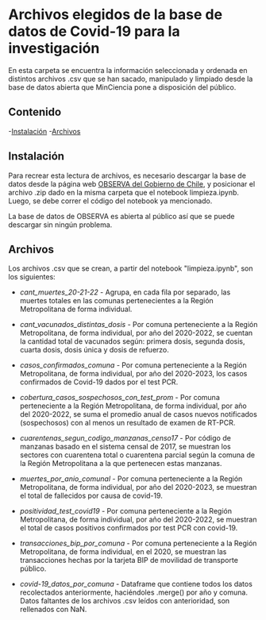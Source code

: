 # Archivos elegidos de la base de datos de Covid-19 para la investigación

En esta carpeta se encuentra la información seleccionada y ordenada en distintos archivos .csv que se han sacado, manipulado y limpiado desde la base de datos abierta que MinCiencia pone a disposición del público.

## Contenido

-[Instalación](#instalacion)
-[Archivos](#archivos)

## Instalación

Para recrear esta lectura de archivos, es necesario descargar la base de datos desde la página web [OBSERVA del Gobierno de Chile](https://observa.minciencia.gob.cl/datos-abiertos/datos-del-repositorio-covid-19), y posicionar el archivo .zip dado en la misma carpeta que el notebook limpieza.ipynb. Luego, se debe correr el código del notebook ya mencionado. 

La base de datos de OBSERVA es abierta al público así que se puede descargar sin ningún problema.

## Archivos

Los archivos .csv que se crean, a partir del notebook "limpieza.ipynb", son los siguientes:

- *cant_muertes_20-21-22* - Agrupa, en cada fila por separado, las muertes totales en las comunas pertenecientes a la Región Metropolitana de forma individual.

- *cant_vacunados_distintas_dosis* - Por comuna perteneciente a la Región Metropolitana, de forma individual, por año del 2020-2022, se cuentan la cantidad total de vacunados según: primera dosis, segunda dosis, cuarta dosis, dosis única y dosis de refuerzo.

- *casos_confirmados_comuna* - Por comuna perteneciente a la Región Metropolitana, de forma individual, por año del 2020-2023, los casos confirmados de Covid-19 dados por el test PCR.

- *cobertura_casos_sospechosos_con_test_prom* - Por comuna perteneciente a la Región Metropolitana, de forma individual, por año del 2020-2022, se suma el promedio anual de casos nuevos notificados (sospechosos) con al menos un resultado de examen de RT-PCR.

- *cuarentenas_segun_codigo_manzanas_censo17* - Por código de manzanas basado en el sistema censal de 2017, se muestran los sectores con cuarentena total o cuarentena parcial según la comuna de la Región Metropolitana a la que pertenecen estas manzanas.

- *muertes_por_anio_comunal* - Por comuna perteneciente a la Región Metropolitana, de forma individual, por año del 2020-2023, se muestran el total de fallecidos por causa de covid-19.

- *positividad_test_covid19* - Por comuna perteneciente a la Región Metropolitana, de forma individual, por año del 2020-2022, se muestran el total de casos positivos confirmados por test PCR con covid-19.

- *transacciones_bip_por_comuna* - Por comuna perteneciente a la Región Metropolitana, de forma individual, en el 2020, se muestran las transacciones hechas por la tarjeta BIP de movilidad de transporte público. 

- *covid-19_datos_por_comuna* - Dataframe que contiene todos los datos recolectados anteriormente, haciéndoles .merge() por año y comuna. Datos faltantes de los archivos .csv leídos con anterioridad, son rellenados con NaN.

